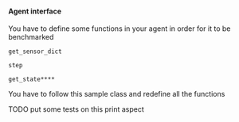 

#### Agent interface 

You have to define some functions in your agent in order for it to be benchmarked

    get_sensor_dict
    
    step
    
    get_state****
    
    
    

You have to follow this sample class and redefine all the functions

TODO put some tests on this
print aspect

